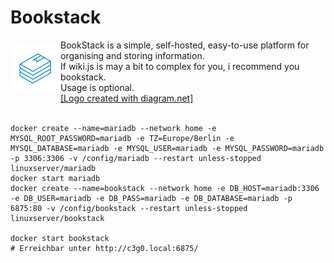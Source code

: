 # Bookstack
<img src="bookstack.png" alt="Bookstack Icon" align="left" height="80" width="80" vspace="6">

BookStack is a simple, self-hosted, easy-to-use platform for organising and storing information.<br>
If wiki.js is may a bit to complex for you, i recommend you bookstack.<br>
Usage is optional.<br>
[[Logo created with diagram.net]](https://app.diagrams.net/)<br><br>


```
docker create --name=mariadb --network home -e MYSQL_ROOT_PASSWORD=mariadb -e TZ=Europe/Berlin -e MYSQL_DATABASE=mariadb -e MYSQL_USER=mariadb -e MYSQL_PASSWORD=mariadb -p 3306:3306 -v /config/mariadb --restart unless-stopped linuxserver/mariadb
docker start mariadb
docker create --name=bookstack --network home -e DB_HOST=mariadb:3306 -e DB_USER=mariadb -e DB_PASS=mariadb -e DB_DATABASE=mariadb -p 6875:80 -v /config/bookstack --restart unless-stopped linuxserver/bookstack

docker start bookstack
# Erreichbar unter http://c3g0.local:6875/
```